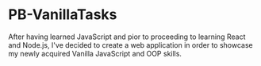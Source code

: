 # PB-VanillaTasks

After having learned JavaScript and pior to proceeding to learning React and Node.js, I've decided to create a web application in order to showcase my newly acquired Vanilla JavaScript and OOP skills.


